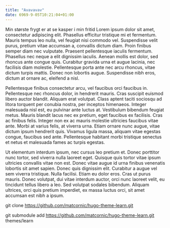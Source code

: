 ```yaml
---
title: "Avavavav"
date: 6969-9-05T10:21:04+01:00
---
```


Min største frygt er at se kasper i min fritid
Lorem ipsum dolor sit amet, consectetur adipiscing elit. Phasellus efficitur tristique mi et fermentum. Mauris tempus leo nulla, vel feugiat nisi commodo vel. Suspendisse velit purus, pretium vitae accumsan a, convallis dictum diam. Proin finibus semper diam nec vulputate. Praesent pellentesque iaculis fermentum. Phasellus nec neque a elit dignissim iaculis. Aenean mollis est dolor, sed rhoncus ante congue quis. Curabitur gravida urna et augue lacinia, nec facilisis diam molestie. Pellentesque porta ante nec arcu rhoncus, vitae dictum turpis mattis. Donec non lobortis augue. Suspendisse nibh eros, dictum at ornare ac, eleifend a nisl.

Pellentesque finibus consectetur arcu, vel faucibus orci faucibus in. Pellentesque nec rhoncus dolor, in hendrerit mauris. Cras suscipit euismod libero auctor blandit. Aliquam erat volutpat. Class aptent taciti sociosqu ad litora torquent per conubia nostra, per inceptos himenaeos. Integer malesuada nisl est, eu pulvinar ante luctus at. Vestibulum bibendum feugiat metus. Mauris blandit lacus nec ex pretium, eget faucibus ex facilisis. Cras ac finibus felis. Integer non ex ac mauris molestie ultricies faucibus vitae ante. Morbi at varius felis, at viverra urna. Etiam ornare nunc augue, vitae dictum ipsum hendrerit quis. Vivamus ligula massa, aliquam vitae egestas congue, faucibus sed ante. Pellentesque habitant morbi tristique senectus et netus et malesuada fames ac turpis egestas.

Ut elementum interdum ipsum, nec cursus leo pretium et. Donec porttitor nunc tortor, sed viverra nulla laoreet eget. Quisque quis tortor vitae ipsum ultricies convallis vitae non est. Donec vitae augue id urna finibus venenatis lobortis sit amet sapien. Donec quis dignissim elit. Curabitur a augue vel sem viverra tristique. Nulla facilisi. Etiam eu dolor eros. Cras ut purus mauris. Donec volutpat, dui vitae interdum auctor, orci nunc laoreet velit, eu tincidunt tellus libero a leo. Sed volutpat sodales bibendum. Aliquam ultrices, orci quis pretium imperdiet, ex massa luctus orci, sit amet accumsan est nibh a ipsum.


git clone https://github.com/matcornic/hugo-theme-learn.git

git submodule add https://github.com/matcornic/hugo-theme-learn.git themes/learn